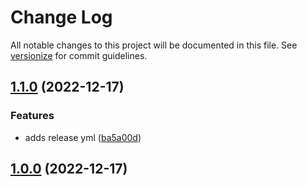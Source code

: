 # Change Log

All notable changes to this project will be documented in this file. See [versionize](https://github.com/versionize/versionize) for commit guidelines.

<a name="1.1.0"></a>
## [1.1.0](https://www.github.com/sayumikko/spbu-curriculum-tool/releases/tag/v1.1.0) (2022-12-17)

### Features

* adds release yml ([ba5a00d](https://www.github.com/sayumikko/spbu-curriculum-tool/commit/ba5a00deb7f85e32bd6a28e5ebbceee0afce0f69))

<a name="1.0.0"></a>
## [1.0.0](https://www.github.com/sayumikko/spbu-curriculum-tool/releases/tag/v1.0.0) (2022-12-17)

